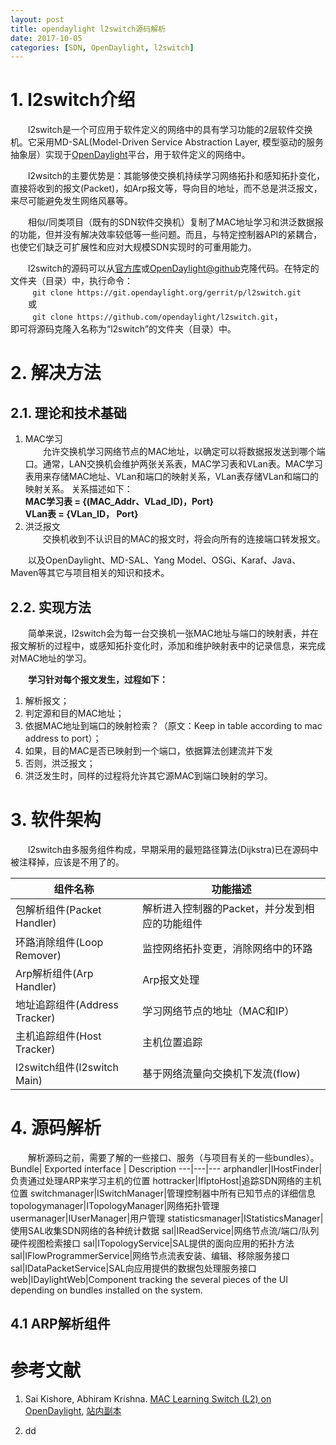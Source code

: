 ```yaml
---
layout: post
title: opendaylight l2switch源码解析
date: 2017-10-05
categories: [SDN, OpenDaylight, l2switch]
---
```

# 1. l2switch介绍
&emsp;&emsp;l2switch是一个可应用于软件定义的网络中的具有学习功能的2层软件交换机。它采用MD-SAL(Model-Driven Service Abstraction Layer, 模型驱动的服务抽象层）实现于[OpenDaylight](https://www.opendaylight.org)平台，用于软件定义的网络中。

&emsp;&emsp;l2wsitch的主要优势是：其能够使交换机持续学习网络拓扑和感知拓扑变化，直接将收到的报文(Packet)，如Arp报文等，导向目的地址，而不总是洪泛报文，来尽可能避免发生网络风暴等。

&emsp;&emsp;相似/同类项目（既有的SDN软件交换机）复制了MAC地址学习和洪泛数据报的功能，但并没有解决效率较低等一些问题。而且，与特定控制器API的紧耦合，也使它们缺乏可扩展性和应对大规模SDN实现时的可重用能力。

&emsp;&emsp;l2switch的源码可以从[官方库](https://git.opendaylight.org/gerrit)或[OpenDaylight@github](https://github.com/opendaylight)克隆代码。在特定的文件夹（目录）中，执行命令：    
&emsp;&emsp;``` git clone https://git.opendaylight.org/gerrit/p/l2switch.git```    
&emsp;&emsp;或    
&emsp;&emsp;``` git clone https://github.com/opendaylight/l2switch.git```，    
即可将源码克隆入名称为“l2switch”的文件夹（目录）中。

# 2. 解决方法
## 2.1. 理论和技术基础
1. MAC学习     
&emsp;&emsp;允许交换机学习网络节点的MAC地址，以确定可以将数据报发送到哪个端口。通常，LAN交换机会维护两张关系表，MAC学习表和VLan表。MAC学习表用来存储MAC地址、VLan和端口的映射关系，VLan表存储VLan和端口的映射关系。
关系描述如下：    
__MAC学习表 = {(MAC_Addr、VLad_ID)，Port}    
VLan表 = {VLan_ID， Port}__
1. 洪泛报文    
&emsp;&emsp;交换机收到不认识目的MAC的报文时，将会向所有的连接端口转发报文。

&emsp;&emsp;以及OpenDaylight、MD-SAL、Yang Model、OSGi、Karaf、Java、Maven等其它与项目相关的知识和技术。

## 2.2. 实现方法
&emsp;&emsp;简单来说，l2switch会为每一台交换机一张MAC地址与端口的映射表，并在报文解析的过程中，或感知拓扑变化时，添加和维护映射表中的记录信息，来完成对MAC地址的学习。

__&emsp;&emsp;学习针对每个报文发生，过程如下：__
1. 解析报文；
1. 判定源和目的MAC地址；
1. 依据MAC地址到端口的映射检索？（原文：Keep in table according to mac address to port）；
1. 如果，目的MAC是否已映射到一个端口，依据算法创建流并下发
1. 否则，洪泛报文；
1. 洪泛发生时，同样的过程将允许其它源MAC到端口映射的学习。


# 3. 软件架构
&emsp;&emsp;l2switch由多服务组件构成，早期采用的最短路径算法(Dijkstra)已在源码中被注释掉，应该是不用了的。


组件名称|功能描述
---|---
包解析组件(Packet Handler) | 解析进入控制器的Packet，并分发到相应的功能组件
环路消除组件(Loop Remover) | 监控网络拓扑变更，消除网络中的环路
Arp解析组件(Arp Handler) | Arp报文处理
地址追踪组件(Address Tracker) | 学习网络节点的地址（MAC和IP）
主机追踪组件(Host Tracker) | 主机位置追踪
l2switch组件(l2switch Main) | 基于网络流量向交换机下发流(flow)

# 4. 源码解析
&emsp;&emsp;解析源码之前，需要了解的一些接口、服务（与项目有关的一些bundles）。
Bundle| Exported interface | Description
---|---|---
arphandler|IHostFinder|负责通过处理ARP来学习主机的位置
hottracker|IfIptoHost|追踪SDN网络的主机位置
switchmanager|ISwitchManager|管理控制器中所有已知节点的详细信息
topologymanager|ITopologyManager|网络拓扑管理
usermanager|IUserManager|用户管理
statisticsmanager|IStatisticsManager|使用SAL收集SDN网络的各种统计数据
sal|IReadService|网络节点流/端口/队列硬件视图检索接口
sal|ITopologyService|SAL提供的面向应用的拓扑方法
sal|IFlowProgrammerService|网络节点流表安装、编辑、移除服务接口
sal|IDataPacketService|SAL向应用提供的数据包处理服务接口
web|IDaylightWeb|Component tracking the several pieces of the UI depending on bundles installed on the system.

## 4.1 ARP解析组件


# 参考文献
1. Sai Kishore, Abhiram Krishna. [MAC Learning Switch (L2) on OpenDaylight](http://www.cse.scu.edu/~mwang2/projects/L2_learningOpenDaylight_14f.pdf),  [站内副本](/assets/files/L2_learningOpenDaylight_14f.pdf)

1. dd
